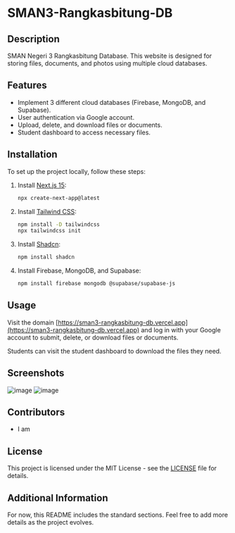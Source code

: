 # SMAN3-Rangkasbitung-DB

## Description
SMAN Negeri 3 Rangkasbitung Database. This website is designed for storing files, documents, and photos using multiple cloud databases.

## Features
- Implement 3 different cloud databases (Firebase, MongoDB, and Supabase).
- User authentication via Google account.
- Upload, delete, and download files or documents.
- Student dashboard to access necessary files.

## Installation
To set up the project locally, follow these steps:

1. Install [Next.js 15](https://nextjs.org/docs/getting-started):
   ```bash
   npx create-next-app@latest
   ```

2. Install [Tailwind CSS](https://tailwindcss.com/docs/installation):
   ```bash
   npm install -D tailwindcss
   npx tailwindcss init
   ```

3. Install [Shadcn](https://shadcn.dev/docs/installation):
   ```bash
   npm install shadcn
   ```

4. Install Firebase, MongoDB, and Supabase:
   ```bash
   npm install firebase mongodb @supabase/supabase-js
   ```

## Usage
Visit the domain [https://sman3-rangkasbitung-db.vercel.app](https://sman3-rangkasbitung-db.vercel.app) and log in with your Google account to submit, delete, or download files or documents.

Students can visit the student dashboard to download the files they need.

## Screenshots
![image](https://github.com/user-attachments/assets/db43e913-49e9-4472-874d-0fc1760a873e)
![image](https://github.com/user-attachments/assets/4218b90b-5adf-4520-888f-7bb5e1711487)




## Contributors
- I am

## License
This project is licensed under the MIT License - see the [LICENSE](LICENSE) file for details.

## Additional Information
For now, this README includes the standard sections. Feel free to add more details as the project evolves.
